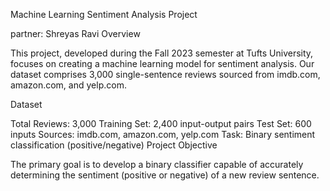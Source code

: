 Machine Learning Sentiment Analysis Project 



partner: Shreyas Ravi
Overview

This project, developed during the Fall 2023 semester at Tufts University, focuses on creating a machine learning model for sentiment analysis. Our dataset comprises 3,000 single-sentence reviews sourced from imdb.com, amazon.com, and yelp.com.

Dataset

Total Reviews: 3,000
Training Set: 2,400 input-output pairs
Test Set: 600 inputs
Sources: imdb.com, amazon.com, yelp.com
Task: Binary sentiment classification (positive/negative)
Project Objective

The primary goal is to develop a binary classifier capable of accurately determining the sentiment (positive or negative) of a new review sentence.
